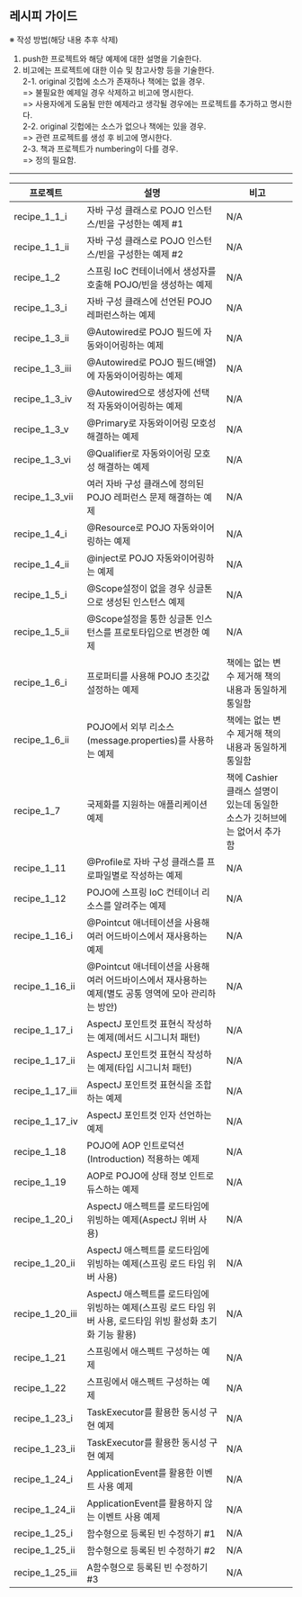 ## 레시피 가이드

※ 작성 방법(해당 내용 추후 삭제)

1. push한 프로젝트와 해당 예제에 대한 설명을 기술한다.
2. 비고에는 프로젝트에 대한 이슈 및 참고사항 등을 기술한다.  
   2-1. original 깃헙에 소스가 존재하나 책에는 없을 경우.  
    => 불필요한 예제일 경우 삭제하고 비고에 명시한다.  
    => 사용자에게 도움될 만한 예제라고 생각될 경우에는 프로젝트를 추가하고 명시한다.  
   2-2. original 깃헙에는 소스가 없으나 책에는 있을 경우.  
    => 관련 프로젝트를 생성 후 비고에 명시한다.  
   2-3. 책과 프로젝트가 numbering이 다를 경우.  
    => 정의 필요함.

---

| 프로젝트        | 설명                                                                                                           | 비고                                                                     |
| --------------- | -------------------------------------------------------------------------------------------------------------- | ------------------------------------------------------------------------ |
| recipe_1_1_i    | 자바 구성 클래스로 POJO 인스턴스/빈을 구성한는 예제 #1                                                              | N/A                                                                      |
| recipe_1_1_ii    | 자바 구성 클래스로 POJO 인스턴스/빈을 구성한는 예제 #2                                                               | N/A                                                                      |
| recipe_1_2    | 스프링 IoC 컨테이너에서 생성자를 호출해 POJO/빈을 생성하는 예제                                                          | N/A                                                                      |
| recipe_1_3_i    | 자바 구성 클래스에 선언된 POJO 레퍼런스하는 예제                                                               | N/A                                                                      |
| recipe_1_3_ii   | @Autowired로 POJO 필드에 자동와이어링하는 예제                                                                 | N/A                                                                      |
| recipe_1_3_iii  | @Autowired로 POJO 필드(배열)에 자동와이어링하는 예제                                                           | N/A                                                                      |
| recipe_1_3_iv   | @Autowired으로 생성자에 선택적 자동와이어링하는 예제                                                           | N/A                                                                      |
| recipe_1_3_v    | @Primary로 자동와이어링 모호성 해결하는 예제                                                                   | N/A                                                                      |
| recipe_1_3_vi   | @Qualifier로 자동와이어링 모호성 해결하는 예제                                                                 | N/A                                                                      |
| recipe_1_3_vii  | 여러 자바 구성 클래스에 정의된 POJO 레퍼런스 문제 해결하는 예제                                                | N/A                                                                      |
| recipe_1_4_i    | @Resource로 POJO 자동와이어링하는 예제                                                                         | N/A                                                                      |
| recipe_1_4_ii   | @inject로 POJO 자동와이어링하는 예제                                                                           | N/A                                                                      |
| recipe_1_5_i    | @Scope설정이 없을 경우 싱글톤으로 생성된 인스턴스 예제                                                         | N/A                                                                      |
| recipe_1_5_ii   | @Scope설정을 통한 싱글톤 인스턴스를 프로토타입으로 변경한 예제                                                 | N/A                                                                      |
| recipe_1_6_i    | 프로퍼티를 사용해 POJO 초깃값 설정하는 예제                                                                    | 책에는 없는 변수 제거해 책의 내용과 동일하게 통일함                      |
| recipe_1_6_ii   | POJO에서 외부 리소스(message.properties)를 사용하는 예제                                                       | 책에는 없는 변수 제거해 책의 내용과 동일하게 통일함                      |
| recipe_1_7      | 국제화를 지원하는 애플리케이션 예제                                                                            | 책에 Cashier 클래스 설명이 있는데 동일한 소스가 깃허브에는 없어서 추가함 |
| recipe_1_11    | @Profile로 자바 구성 클래스를 프로파일별로 작성하는 예제                                                          | N/A                                                                      |
| recipe_1_12    | POJO에 스프링 IoC 컨테이너 리소스를 알려주는 예제                                                          | N/A                                                                      |
| recipe_1_16_i   | @Pointcut 애너테이션을 사용해 여러 어드바이스에서 재사용하는 예제                                              | N/A                                                                      |
| recipe_1_16_ii  | @Pointcut 애너테이션을 사용해 여러 어드바이스에서 재사용하는 예제(별도 공통 영역에 모아 관리하는 방안)         | N/A                                                                      |
| recipe_1_17_i   | AspectJ 포인트컷 표현식 작성하는 예제(메서드 시그니처 패턴)                                                    | N/A                                                                      |
| recipe_1_17_ii  | AspectJ 포인트컷 표현식 작성하는 예제(타입 시그니처 패턴)                                                      | N/A                                                                      |
| recipe_1_17_iii | AspectJ 포인트컷 표현식을 조합하는 예제                                                                        | N/A                                                                      |
| recipe_1_17_iv  | AspectJ 포인트컷 인자 선언하는 예제                                                                            | N/A                                                                      |
| recipe_1_18     | POJO에 AOP 인트로덕션(Introduction) 적용하는 예제                                                              | N/A                                                                      |
| recipe_1_19     | AOP로 POJO에 상태 정보 인트로듀스하는 예제                                                                     | N/A                                                                      |
| recipe_1_20_i   | AspectJ 애스펙트를 로드타임에 위빙하는 예제(AspectJ 위버 사용)                                                 | N/A                                                                      |
| recipe_1_20_ii  | AspectJ 애스펙트를 로드타임에 위빙하는 예제(스프링 로드 타임 위버 사용)                                        | N/A                                                                      |
| recipe_1_20_iii | AspectJ 애스펙트를 로드타임에 위빙하는 예제(스프링 로드 타임 위버 사용, 로드타임 위빙 활성화 초기화 기능 활용) | N/A                                                                      |
| recipe_1_21     | 스프링에서 애스펙트 구성하는 예제                                                                              | N/A                                                                      |
| recipe_1_22     | 스프링에서 애스펙트 구성하는 예제                                                                              | N/A                                                                      |
| recipe_1_23_i   | TaskExecutor를 활용한 동시성 구현 예제                                                                         | N/A                                                                      |
| recipe_1_23_ii  | TaskExecutor를 활용한 동시성 구현 예제                                                                         | N/A                                                                      |
| recipe_1_24_i   | ApplicationEvent를 활용한 이벤트 사용 예제                                                                     | N/A                                                                      |
| recipe_1_24_ii  | ApplicationEvent를 활용하지 않는 이벤트 사용 예제                                                              | N/A                                                                      |
| recipe_1_25_i   | 함수형으로 등록된 빈 수정하기 #1                                                                               | N/A                                                                      |
| recipe_1_25_ii  | 함수형으로 등록된 빈 수정하기 #2                                                                               | N/A                                                                      |
| recipe_1_25_iii | A함수형으로 등록된 빈 수정하기 #3                                                                              | N/A                                                                      |
